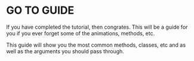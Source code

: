# GO TO GUIDE

If you have completed the tutorial, then congrates. This will be a guide for you if you ever forget some of the animations, methods, etc. 

This guide will show you the most common methods, classes, etc and as well as the arguments you should pass through. 

